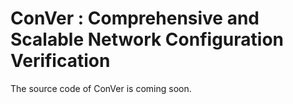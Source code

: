 # ConVer : Comprehensive and Scalable Network Configuration Verification

The source code of ConVer is coming soon.

